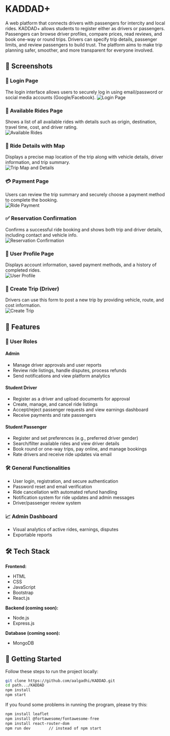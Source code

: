 # KADDAD+

A web platform that connects drivers with passengers for intercity and local rides.
KADDAD+ allows students to register either as drivers or passengers. Passengers can browse driver profiles, compare prices, read reviews, and book one-way or round trips. Drivers can specify trip details, passenger limits, and review passengers to build trust. The platform aims to make trip planning safer, smoother, and more transparent for everyone involved.




## 📸 Screenshots


### 🔐 Login Page


The login interface allows users to securely log in using email/password or social media accounts (Google/Facebook).
![Login Page](assets/login.png)


### 🚗 Available Rides Page


Shows a list of all available rides with details such as origin, destination, travel time, cost, and driver rating.  
![Available Rides](assets/available-rides.png)


### 📍 Ride Details with Map  


Displays a precise map location of the trip along with vehicle details, driver information, and trip summary.  
![Trip Map and Details](assets/ride-details.png)


### 💳 Payment Page  


Users can review the trip summary and securely choose a payment method to complete the booking.  
![Ride Payment](assets/payment.png)


### ✅ Reservation Confirmation  


Confirms a successful ride booking and shows both trip and driver details, including contact and vehicle info.  
![Reservation Confirmation](assets/reservation-confirmed.png)


### 👤 User Profile Page  


Displays account information, saved payment methods, and a history of completed rides.  
![User Profile](assets/profile.png)


### 📝 Create Trip (Driver)  


Drivers can use this form to post a new trip by providing vehicle, route, and cost information.  
![Create Trip](assets/create-trip.png)






## 🚀 Features

### 👥 User Roles

#### Admin
- Manage driver approvals and user reports
- Review ride listings, handle disputes, process refunds
- Send notifications and view platform analytics

#### Student Driver
- Register as a driver and upload documents for approval
- Create, manage, and cancel ride listings
- Accept/reject passenger requests and view earnings dashboard
- Receive payments and rate passengers

#### Student Passenger
- Register and set preferences (e.g., preferred driver gender)
- Search/filter available rides and view driver details
- Book round or one-way trips, pay online, and manage bookings
- Rate drivers and receive ride updates via email

### 🛠 General Functionalities
- User login, registration, and secure authentication
- Password reset and email verification
- Ride cancellation with automated refund handling
- Notification system for ride updates and admin messages
- Driver/passenger review system

### 📈 Admin Dashboard
- Visual analytics of active rides, earnings, disputes
- Exportable reports



## 🛠️ Tech Stack

**Frontend:**  
- HTML
- CSS
- JavaScript  
- Bootstrap  
- React.js

**Backend (coming soon):**  
- Node.js 
- Express.js

**Database (coming soon):**  
- MongoDB


## 🚀 Getting Started

Follow these steps to run the project locally:

```bash
git clone https://github.com/aalgadhi/KADDAD.git
cd path.../KADDAD
npm install
npm start
```

If you found some problems in running the program, please try this:
```bash
npm install leaflet
npm install @fortawesome/fontawesome-free
npm install react-router-dom
npm run dev        // instead of npm start
```
